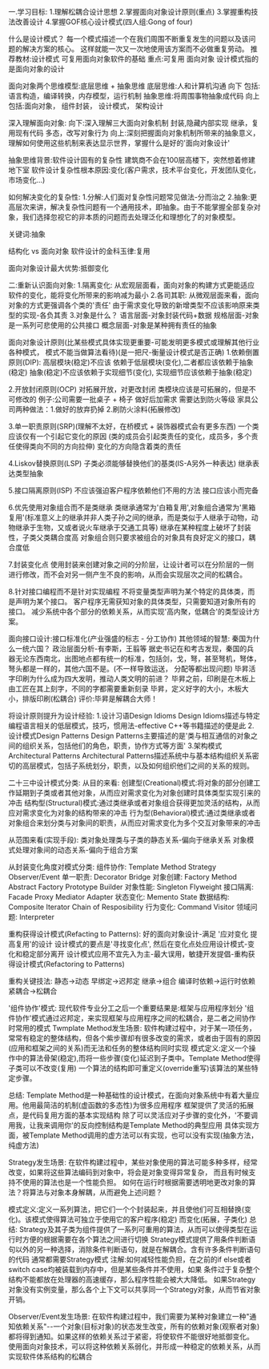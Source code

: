 一.学习目标:
    1.理解松耦合设计思想
    2.掌握面向对象设计原则(重点)
    3.掌握重构技法改善设计
    4.掌握GOF核心设计模式(四人组:Gong of four)

什么是设计模式？
    每一个模式描述一个在我们周围不断重复发生的问题以及该问题的解决方案的核心。
这样就能一次又一次地使用该方案而不必做重复劳动。
    推荐教材:设计模式 可复用面向对象软件的基础  重点:可复用 面向对象
    设计模式指的是面向对象的设计

面向对象两个思维模型:底层思维 + 抽象思维
底层思维:人和计算机沟通 向下 包括:语言构造，编译转换，内存模型，运行机制
抽象思维:将周围事物抽象成代码 向上 包括:面向对象， 组件封装， 设计模式， 架构设计

深入理解面向对象:
    向下:深入理解三大面向对象机制
    封装,隐藏内部实现
    继承，复用现有代码
    多态，改写对象行为
    向上:深刻把握面向对象机制所带来的抽象意义，理解如何使用这些机制来表达显示世界，掌握什么是好的'面向对象设计'

抽象思维背景:软件设计固有的复杂性
建筑商不会在100层高楼下，突然想着修建地下室
软件设计复杂性根本原因:变化(客户需求，技术平台变化，开发团队变化， 市场变化...)

如何解决变化的复杂性:
    1.分解:人们面对复杂性问题常见做法-分而治之
    2.抽象:更高层次来讲，解决复杂性问题有一个通用技术，即抽象。由于不能掌握全部复杂对象，我们选择忽视它的非本质的问题而去处理泛化和理想化了的对象模型。

关键词:抽象

结构化 vs 面向对象
软件设计的金科玉律:复用

面向对象设计最大优势:抵御变化

二:重新认识面向对象:
1.隔离变化:
    从宏观层面看，面向对象的构建方式更能适应软件的变化，能将变化所带来的影响减为最小
2.各司其职:
    从微观层面来看，面向对象的方式更强调各个类的'责任'
    由于需求变化导致的新增类型不应该影响原来类型的实现-各负其责
3.对象是什么？
    语言层面-对象封装代码+数据
    规格层面-对象是一系列可悲使用的公共接口
    概念层面-对象是某种拥有责任的抽象

面向对象设计原则(比某些模式具体实现更重要-可能发明更多模式或理解其他行业各种模式，
模式不能当做算法看待)(是一把尺-衡量设计模式是否正确)
1.依赖倒置原则(DIP):
    高层模块(稳定)不应该  依赖于低层模块(变化),二者都应该依赖于抽象(稳定)
    抽象(稳定)不应该依赖于实现细节(变化), 实现细节应该依赖于抽象(稳定)

2.开放封闭原则(OCP)
    对拓展开放，对更改封闭
    类模块应该是可拓展的，但是不可修改的
    例子:公司需要一批桌子 + 椅子 做好后加需求 需要达到防火等级 家具公司两种做法：1.做好的放弃扔掉 2.刷防火涂料(拓展修改)

3.单一职责原则(SRP)(理解不太好，在桥模式 + 装饰器模式会有更多东西)
    一个类应该仅有一个引起它变化的原因 (类的成员会引起类责任的变化，成员多，多个责任使得类向不同的方向拉伸)
    变化的方向隐含着类的责任

4.Liskov替换原则(LSP)
    子类必须能够替换他们的基类(IS-A另外一种表达)
    继承表达类型抽象

5.接口隔离原则(ISP)
    不应该强迫客户程序依赖他们不用的方法
    接口应该小而完备

6.优先使用对象组合而不是类继承
    类继承通常为'白箱复用',对象组合通常为'黑箱复用'(标准意义上的继承并非人类子孙之间的继承，而是类似于人继承于动物，动物继承于生物，又或者说火车继承于交通工具等)
    继承在某种程度上破坏了封装性，子类父类耦合度高
    对象组合则只要求被组合的对象具有良好定义的接口，耦合度低

7.封装变化点
    使用封装来创建对象之间的分阶层，让设计者可以在分阶层的一侧进行修改，而不会对另一侧产生不良的影响，从而会实现层次之间的松耦合。

8.针对接口编程而不是针对实现编程
    不将变量类型声明为某个特定的具体类，而是声明为某个接口。
    客户程序无需获知对象的具体类型，只需要知道对象所有的接口。
    减少系统中各个部分的依赖关系，从而实现'高内聚，低耦合'的类型设计方案。

面向接口设计:接口标准化(产业强盛的标志 - 分工协作)
其他领域的智慧:
    秦国为什么一统六国？
        政治层面分析-有李斯，王翦等
        据史书记在和考古发现，秦国的兵器无论东西南北，出图地点都有统一的标准，包括剑，戈，弩，甚至弩机，弩体，弩头都是一样的，其他六国不是。(不一样导致运送， 分配等都出现问题)
    毕昇活字印刷为什么成为四大发明，推动人类文明的前进？
        毕昇之前，印刷是在木板上由工匠在其上刻字，不同的字都需要重新刻录
        毕昇，定义好字的大小，木板大小，排版印刷(松耦合)
        评价:毕昇是解耦合大师！
  
将设计原则提升为设计经验:
    1.设计习语Design Idioms
        Design Idioms描述与特定编程语言相关的低层模式，技巧，惯用法-effective C++等书籍描述的便是此
    2.设计模式Design Patterns
        Design Patterns主要描述的是'类与相互通信的对象之间的组织关系，包括他们的角色，职责，协作方式等方面'
    3.架构模式 Architectural Patterns
        Architectural Patterns描述系统中与基本结构组织关系密切的高层模式，包括子系统划分，职责，以及如何组织他们之间的关系的规则。

二十三中设计模式分类:
从目的来看:
    创建型(Creational)模式:将对象的部分创建工作延期到子类或者其他对象，从而应对需求变化为对象创建时具体类型实现引来的冲击
    结构型(Structural)模式:通过类继承或者对象组合获得更加灵活的结构，从而应对需求变化为对象的结构带来的冲击
    行为型(Behavioral)模式:通过类继承或者对象组合来划分类与对象间的职责，从而应对需求变化为多个交互对象带来的冲击

从范围来看(实现手段):
    类对象处理类与子类的静态关系-偏向于继承关系
    对象模式处理对象间的动态关系-偏向于组合方案

从封装变化角度对模式分类:
    组件协作:
      Template Method  Strategy Observer/Event
    单一职责:
        Decorator Bridge
    对象创建:
        Factory Method Abstract Factory Prototype Builder
    对象性能:
        Singleton Flyweight
    接口隔离:
        Facade Proxy Mediator Adapter
    状态变化:
        Memento State
    数据结构:
        Composite Iterator  Chain of Resposibility
    行为变化:
        Command Visitor
    领域问题:
        Interpreter

重构获得设计模式(Refacting to Patterns):
    好的面向对象设计-满足 '应对变化 提高复用'的设计
    设计模式的要点是'寻找变化点', 然后在变化点处应用设计模式-变化和稳定部分离开
    设计模式应用不宜先入为主-最大误用，敏捷开发提倡-重构获得设计模式(Refactoring to Patterns)
 
重构关键技法:
    静态->动态
    早绑定->迟邦定
    继承->组合
    编译时依赖->运行时依赖
    紧耦合->松耦合

'组件协作'模式:
    现代软件专业分工之后一个重要结果是:框架与应用程序划分
    '组件协作'模式通过迟邦定，来实现框架与应用程序之间的松耦合，是二者之间协作时常用的模式
Twmplate Method发生场景:
    软件构建过程中，对于某一项任务，常常有稳定的整体结构，但各个紫步骤却有很多改变的需求，或者由于固有的原因
(应用和框架之间的关系)而无法和任务的整体结构同时实现
模式定义:定义一个操作中的算法骨架(稳定),而将一些步骤(变化)延迟到子类中。Template Method使得子类可以不改变(复用)
一个算法的结构即可重定义(override重写)该算法的某些特定步骤。

总结:
    Template Method是一种基础性的设计模式，在面向对象系统中有着大量应用。他用最简洁的机制(虚函数的多态性)为很多应用程序
框架提供了灵活的拓展点，是代码复用方面的基本实现结构
    除了可以灵活应对子步骤的变化外，'不要调用我，让我来调用你'的反向控制结构是Template Method的典型应用
    具体实现方面，被Template Method调用的虚方法可以有实现，也可以没有实现(抽象方法，纯虚方法)

Strategy发生场景:
    在软件构建过程中，某些对象使用的算法可能多种多样，经常改变，如果将这些算法编码到对象中，将会是对象变得异常复杂，
    而且有时候支持不使用的算法也是一个性能负担。
    如何在运行时根据需要透明地更改对象的算法？将算法与对象本身解耦，从而避免上述问题？

模式定义:定义一系列算法，把它们一个个封装起来，并且使他们可互相替换(变化)。该模式使得算法可独立于使用它的客户程序(稳定)
而变化(拓展，子类化)
总结:
    Strategy及其子类为组件提供了一系列可重用的算法，从而可以使得类型在运行时方便的根据需要在各个算法之间进行切换
    Strategy模式提供了用条件判断语句以外的另一种选择，消除条件判断语句，就是在解耦合。含有许多条件判断语句的代码
通常都需要Strategy模式  注解:如何减轻性能负担，在之前的if else或者switch case均被装载到内存中，但是某些条件并不使用，如果
    条件过于复杂整个结构不能都放在处理器的高速缓存，那么程序性能会被大大降低。
    如果Strategy对象没有实例变量，那么各个上下文可以共享同一个Strategy对象，从而节省对象开销。


Observer/Event发生场景:
    在软件构建过程中，我们需要为某种对象建立一种"通知依赖关系"--一个对象(目标对象)的状态发生改变，所有的依赖对象(观察者对象)
    都将得到通知。如果这样的依赖关系过于紧密，将使软件不能很好地抵御变化。
    使用面向对象技术，可以将这种依赖关系弱化，并形成一种稳定的依赖关系，从而实现软件体系结构的松耦合
 